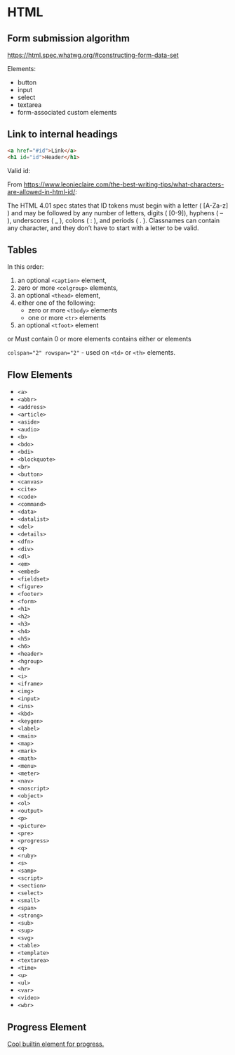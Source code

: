 # HTML

## Form submission algorithm

https://html.spec.whatwg.org/#constructing-form-data-set

Elements:
- button
- input
- select
- textarea
- form-associated custom elements


## Link to internal headings

```html
<a href="#id">Link</a>
<h1 id="id">Header</h1>
```

Valid id:

From <https://www.leonieclaire.com/the-best-writing-tips/what-characters-are-allowed-in-html-id/>:

The HTML 4.01 spec states that ID tokens must begin with a letter (
[A-Za-z] ) and may be followed by any number of letters, digits (
[0-9]), hyphens ( – ), underscores ( _ ), colons ( : ), and periods ( .
). Classnames can contain any character, and they don’t have to start
with a letter to be valid.

## Tables

In this order:
1. an optional `<caption>` element,
2. zero or more `<colgroup>` elements,
3. an optional `<thead>` element,
4. either one of the following:
   - zero or more `<tbody>` elements
   - one or more `<tr>` elements
5. an optional `<tfoot>` element

<thead> or <tbody> Must contain 0 or more <tr> elements
<tr> contains either <td> or <th> elements

`colspan="2" rowspan="2"` - used on `<td>` or `<th>` elements.

## Flow Elements

- `<a>`
- `<abbr>`
- `<address>`
- `<article>`
- `<aside>`
- `<audio>`
- `<b>`
- `<bdo>`
- `<bdi>`
- `<blockquote>`
- `<br>`
- `<button>`
- `<canvas>`
- `<cite>`
- `<code>`
- `<command>`
- `<data>`
- `<datalist>`
- `<del>`
- `<details>`
- `<dfn>`
- `<div>`
- `<dl>`
- `<em>`
- `<embed>`
- `<fieldset>`
- `<figure>`
- `<footer>`
- `<form>`
- `<h1>`
- `<h2>`
- `<h3>`
- `<h4>`
- `<h5>`
- `<h6>`
- `<header>`
- `<hgroup>`
- `<hr>`
- `<i>`
- `<iframe>`
- `<img>`
- `<input>`
- `<ins>`
- `<kbd>`
- `<keygen>`
- `<label>`
- `<main>`
- `<map>`
- `<mark>`
- `<math>`
- `<menu>`
- `<meter>`
- `<nav>`
- `<noscript>`
- `<object>`
- `<ol>`
- `<output>`
- `<p>`
- `<picture>`
- `<pre>`
- `<progress>`
- `<q>`
- `<ruby>`
- `<s>`
- `<samp>`
- `<script>`
- `<section>`
- `<select>`
- `<small>`
- `<span>`
- `<strong>`
- `<sub>`
- `<sup>`
- `<svg>`
- `<table>`
- `<template>`
- `<textarea>`
- `<time>`
- `<u>`
- `<ul>`
- `<var>`
- `<video>`
- `<wbr>`

## Progress Element

[Cool builtin element for progress.](https://developer.mozilla.org/en-US/docs/Web/HTML/Element/progress)
